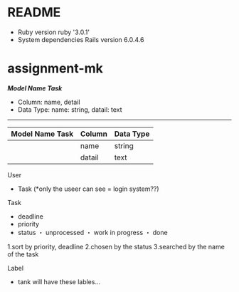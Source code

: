 # README



* Ruby version
ruby '3.0.1'
* System dependencies
Rails version             6.0.4.6

# assignment-mk

***Model Name Task***
* Column: name, detail
* Data Type: name: string, datail: text

-----------------------------

|   Model Name Task  | Column    |  Data Type   | 
| --- | --- | --- | 
|     |  name   |  string   | 
|     |    datail  |  text   | 

User 
- Task (*only the useer can see = login system??)

Task

- deadline
- priority
- status 
・ unprocessed
・ work in progress
・ done

1.sort by priority, deadline
2.chosen by the status
3.searched by  the name of the task

Label
- tank will have these lables...


